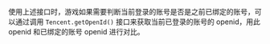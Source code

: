 使用上述接口时，游戏如果需要判断当前登录的账号是否是之前已绑定的账号，可以通过调用 `Tencent.getOpenId()` 接口来获取当前已登录的账号的 openid，用此 openid 和已绑定的账号 openid 进行对比。